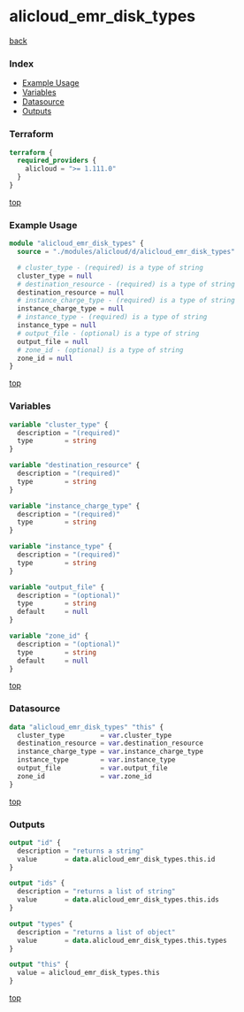 # alicloud_emr_disk_types

[back](../alicloud.md)

### Index

- [Example Usage](#example-usage)
- [Variables](#variables)
- [Datasource](#datasource)
- [Outputs](#outputs)

### Terraform

```terraform
terraform {
  required_providers {
    alicloud = ">= 1.111.0"
  }
}
```

[top](#index)

### Example Usage

```terraform
module "alicloud_emr_disk_types" {
  source = "./modules/alicloud/d/alicloud_emr_disk_types"

  # cluster_type - (required) is a type of string
  cluster_type = null
  # destination_resource - (required) is a type of string
  destination_resource = null
  # instance_charge_type - (required) is a type of string
  instance_charge_type = null
  # instance_type - (required) is a type of string
  instance_type = null
  # output_file - (optional) is a type of string
  output_file = null
  # zone_id - (optional) is a type of string
  zone_id = null
}
```

[top](#index)

### Variables

```terraform
variable "cluster_type" {
  description = "(required)"
  type        = string
}

variable "destination_resource" {
  description = "(required)"
  type        = string
}

variable "instance_charge_type" {
  description = "(required)"
  type        = string
}

variable "instance_type" {
  description = "(required)"
  type        = string
}

variable "output_file" {
  description = "(optional)"
  type        = string
  default     = null
}

variable "zone_id" {
  description = "(optional)"
  type        = string
  default     = null
}
```

[top](#index)

### Datasource

```terraform
data "alicloud_emr_disk_types" "this" {
  cluster_type         = var.cluster_type
  destination_resource = var.destination_resource
  instance_charge_type = var.instance_charge_type
  instance_type        = var.instance_type
  output_file          = var.output_file
  zone_id              = var.zone_id
}
```

[top](#index)

### Outputs

```terraform
output "id" {
  description = "returns a string"
  value       = data.alicloud_emr_disk_types.this.id
}

output "ids" {
  description = "returns a list of string"
  value       = data.alicloud_emr_disk_types.this.ids
}

output "types" {
  description = "returns a list of object"
  value       = data.alicloud_emr_disk_types.this.types
}

output "this" {
  value = alicloud_emr_disk_types.this
}
```

[top](#index)